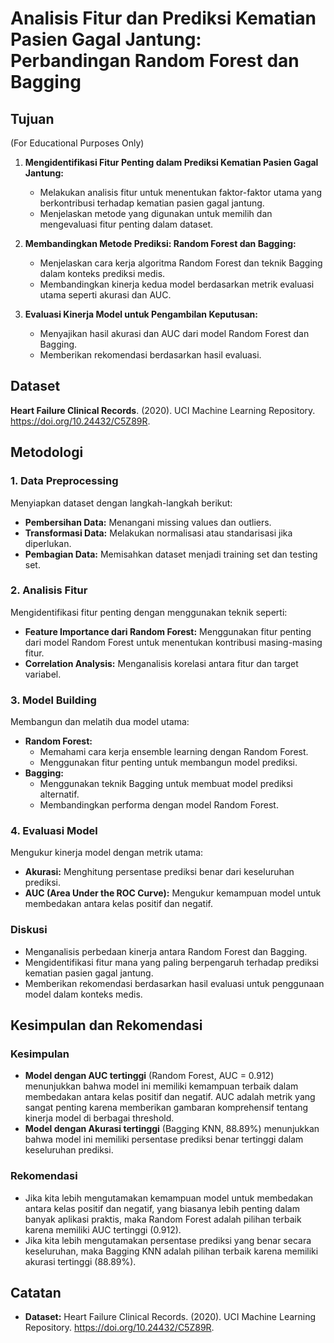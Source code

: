 # Analisis Fitur dan Prediksi Kematian Pasien Gagal Jantung: Perbandingan Random Forest dan Bagging

## Tujuan

(For Educational Purposes Only)

1. **Mengidentifikasi Fitur Penting dalam Prediksi Kematian Pasien Gagal Jantung:**
   - Melakukan analisis fitur untuk menentukan faktor-faktor utama yang berkontribusi terhadap kematian pasien gagal jantung.
   - Menjelaskan metode yang digunakan untuk memilih dan mengevaluasi fitur penting dalam dataset.

2. **Membandingkan Metode Prediksi: Random Forest dan Bagging:**
   - Menjelaskan cara kerja algoritma Random Forest dan teknik Bagging dalam konteks prediksi medis.
   - Membandingkan kinerja kedua model berdasarkan metrik evaluasi utama seperti akurasi dan AUC.

3. **Evaluasi Kinerja Model untuk Pengambilan Keputusan:**
   - Menyajikan hasil akurasi dan AUC dari model Random Forest dan Bagging.
   - Memberikan rekomendasi berdasarkan hasil evaluasi.

## Dataset

**Heart Failure Clinical Records**. (2020). UCI Machine Learning Repository. https://doi.org/10.24432/C5Z89R.

## Metodologi

### 1. Data Preprocessing

Menyiapkan dataset dengan langkah-langkah berikut:
- **Pembersihan Data:** Menangani missing values dan outliers.
- **Transformasi Data:** Melakukan normalisasi atau standarisasi jika diperlukan.
- **Pembagian Data:** Memisahkan dataset menjadi training set dan testing set.

### 2. Analisis Fitur

Mengidentifikasi fitur penting dengan menggunakan teknik seperti:
- **Feature Importance dari Random Forest:** Menggunakan fitur penting dari model Random Forest untuk menentukan kontribusi masing-masing fitur.
- **Correlation Analysis:** Menganalisis korelasi antara fitur dan target variabel.

### 3. Model Building

Membangun dan melatih dua model utama:
- **Random Forest:**
  - Memahami cara kerja ensemble learning dengan Random Forest.
  - Menggunakan fitur penting untuk membangun model prediksi.
- **Bagging:**
  - Menggunakan teknik Bagging untuk membuat model prediksi alternatif.
  - Membandingkan performa dengan model Random Forest.

### 4. Evaluasi Model

Mengukur kinerja model dengan metrik utama:
- **Akurasi:** Menghitung persentase prediksi benar dari keseluruhan prediksi.
- **AUC (Area Under the ROC Curve):** Mengukur kemampuan model untuk membedakan antara kelas positif dan negatif.


### Diskusi

- Menganalisis perbedaan kinerja antara Random Forest dan Bagging.
- Mengidentifikasi fitur mana yang paling berpengaruh terhadap prediksi kematian pasien gagal jantung.
- Memberikan rekomendasi berdasarkan hasil evaluasi untuk penggunaan model dalam konteks medis.

## Kesimpulan dan Rekomendasi

### Kesimpulan

- **Model dengan AUC tertinggi** (Random Forest, AUC = 0.912) menunjukkan bahwa model ini memiliki kemampuan terbaik dalam membedakan antara kelas positif dan negatif. AUC adalah metrik yang sangat penting karena memberikan gambaran komprehensif tentang kinerja model di berbagai threshold.
- **Model dengan Akurasi tertinggi** (Bagging KNN, 88.89%) menunjukkan bahwa model ini memiliki persentase prediksi benar tertinggi dalam keseluruhan prediksi.

### Rekomendasi

- Jika kita lebih mengutamakan kemampuan model untuk membedakan antara kelas positif dan negatif, yang biasanya lebih penting dalam banyak aplikasi praktis, maka Random Forest adalah pilihan terbaik karena memiliki AUC tertinggi (0.912).
- Jika kita lebih mengutamakan persentase prediksi yang benar secara keseluruhan, maka Bagging KNN adalah pilihan terbaik karena memiliki akurasi tertinggi (88.89%).


## Catatan

- **Dataset:** Heart Failure Clinical Records. (2020). UCI Machine Learning Repository. https://doi.org/10.24432/C5Z89R.
